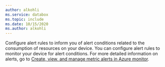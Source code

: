 ```yaml
---
author: alkohli
ms.service: databox  
ms.topic: include
ms.date: 10/15/2020
ms.author: alkohli
---
```


Configure alert rules to inform you of alert conditions related to the consumption of resources on your device. You can configure alert rules to monitor your device for alert conditions. For more detailed information on alerts, go to [Create, view, and manage metric alerts in Azure monitor](../articles/azure-monitor/platform/alerts-metric.md).